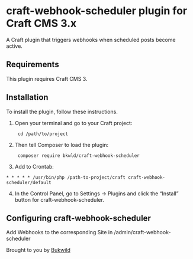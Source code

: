# craft-webhook-scheduler plugin for Craft CMS 3.x

A Craft plugin that triggers webhooks when scheduled posts become active.

## Requirements

This plugin requires Craft CMS 3.

## Installation

To install the plugin, follow these instructions.

1. Open your terminal and go to your Craft project:

        cd /path/to/project

2. Then tell Composer to load the plugin:

        composer require bkwld/craft-webhook-scheduler

3. Add to Crontab:

```
* * * * * /usr/bin/php /path-to-project/craft craft-webhook-scheduler/default
```

4. In the Control Panel, go to Settings → Plugins and click the “Install” button for craft-webhook-scheduler.

## Configuring craft-webhook-scheduler

Add Webhooks to the corresponding Site in /admin/craft-webhook-scheduler

Brought to you by [Bukwild](https://bukwild.com)
